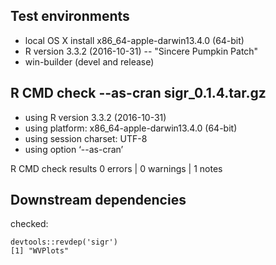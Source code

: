 
## Test environments
* local OS X install x86_64-apple-darwin13.4.0 (64-bit)
* R version 3.3.2 (2016-10-31) -- "Sincere Pumpkin Patch"
* win-builder (devel and release)

## R CMD check --as-cran sigr_0.1.4.tar.gz
* using R version 3.3.2 (2016-10-31)
* using platform: x86_64-apple-darwin13.4.0 (64-bit)
* using session charset: UTF-8
* using option ‘--as-cran’

R CMD check results
0 errors | 0 warnings | 1 notes


## Downstream dependencies

checked:
  
    devtools::revdep('sigr')
    [1] "WVPlots"
